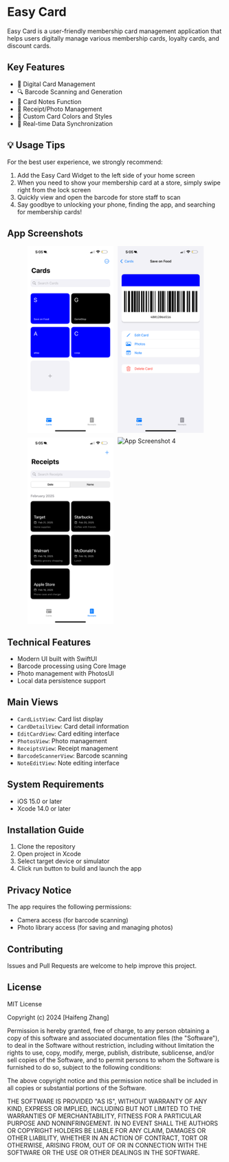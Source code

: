 # Easy Card

Easy Card is a user-friendly membership card management application that helps users digitally manage various membership cards, loyalty cards, and discount cards.

## Key Features

- 📱 Digital Card Management
- 🔍 Barcode Scanning and Generation
- 📝 Card Notes Function
- 📸 Receipt/Photo Management
- 🎨 Custom Card Colors and Styles
- 🔄 Real-time Data Synchronization

## 💡 Usage Tips

For the best user experience, we strongly recommend:
1. Add the Easy Card Widget to the left side of your home screen
2. When you need to show your membership card at a store, simply swipe right from the lock screen
3. Quickly view and open the barcode for store staff to scan
4. Say goodbye to unlocking your phone, finding the app, and searching for membership cards!

## App Screenshots

<div style="display: flex; flex-wrap: wrap; gap: 10px; justify-content: center;">
    <img src="demo_image/IMG_0187.PNG" width="200" alt="App Screenshot 1">
    <img src="demo_image/IMG_0188.PNG" width="200" alt="App Screenshot 2">
    <img src="demo_image/IMG_0189.PNG" width="200" alt="App Screenshot 3">
    <img src="demo_image/IMG_0190.PNG" width="200" alt="App Screenshot 4">
</div>

## Technical Features

- Modern UI built with SwiftUI
- Barcode processing using Core Image
- Photo management with PhotosUI
- Local data persistence support

## Main Views

- `CardListView`: Card list display
- `CardDetailView`: Card detail information
- `EditCardView`: Card editing interface
- `PhotosView`: Photo management
- `ReceiptsView`: Receipt management
- `BarcodeScannerView`: Barcode scanning
- `NoteEditView`: Note editing interface

## System Requirements

- iOS 15.0 or later
- Xcode 14.0 or later

## Installation Guide

1. Clone the repository
2. Open project in Xcode
3. Select target device or simulator
4. Click run button to build and launch the app

## Privacy Notice

The app requires the following permissions:
- Camera access (for barcode scanning)
- Photo library access (for saving and managing photos)

## Contributing

Issues and Pull Requests are welcome to help improve this project.

## License

MIT License

Copyright (c) 2024 [Haifeng Zhang]

Permission is hereby granted, free of charge, to any person obtaining a copy
of this software and associated documentation files (the "Software"), to deal
in the Software without restriction, including without limitation the rights
to use, copy, modify, merge, publish, distribute, sublicense, and/or sell
copies of the Software, and to permit persons to whom the Software is
furnished to do so, subject to the following conditions:

The above copyright notice and this permission notice shall be included in all
copies or substantial portions of the Software.

THE SOFTWARE IS PROVIDED "AS IS", WITHOUT WARRANTY OF ANY KIND, EXPRESS OR
IMPLIED, INCLUDING BUT NOT LIMITED TO THE WARRANTIES OF MERCHANTABILITY,
FITNESS FOR A PARTICULAR PURPOSE AND NONINFRINGEMENT. IN NO EVENT SHALL THE
AUTHORS OR COPYRIGHT HOLDERS BE LIABLE FOR ANY CLAIM, DAMAGES OR OTHER
LIABILITY, WHETHER IN AN ACTION OF CONTRACT, TORT OR OTHERWISE, ARISING FROM,
OUT OF OR IN CONNECTION WITH THE SOFTWARE OR THE USE OR OTHER DEALINGS IN THE
SOFTWARE. 